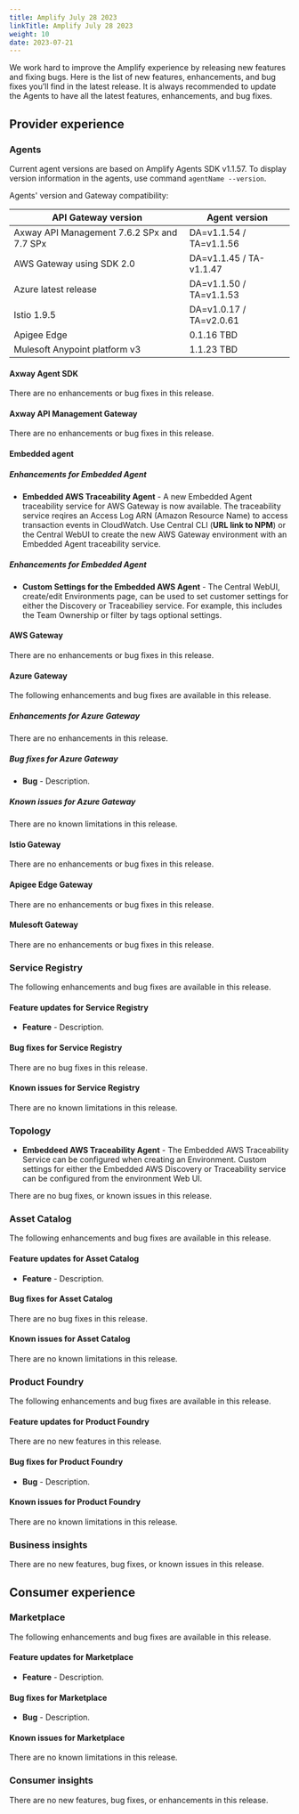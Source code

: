 ```yaml
---
title: Amplify July 28 2023
linkTitle: Amplify July 28 2023
weight: 10
date: 2023-07-21
---
```

We work hard to improve the Amplify experience by releasing new features and fixing bugs. Here is the list of new features, enhancements, and bug fixes you’ll find in the latest release. It is always recommended to update the Agents to have all the latest features, enhancements, and bug fixes.

## Provider experience

### Agents

Current agent versions are based on Amplify Agents SDK v1.1.57. To display version information in the agents, use command `agentName --version`.

Agents' version and Gateway compatibility:

| API Gateway version                        | Agent version           |
|--------------------------------------------|-------------------------|
| Axway API Management 7.6.2 SPx and 7.7 SPx | DA=v1.1.54 / TA=v1.1.56 |
| AWS Gateway using SDK 2.0                  | DA=v1.1.45 / TA-v1.1.47 |
| Azure latest release                       | DA=v1.1.50 / TA=v1.1.53 |
| Istio 1.9.5                                | DA=v1.0.17 / TA=v2.0.61 |
| Apigee Edge                                | 0.1.16 TBD              |
| Mulesoft Anypoint platform v3              | 1.1.23 TBD              |

#### Axway Agent SDK

There are no enhancements or bug fixes in this release.

#### Axway API Management Gateway

There are no enhancements or bug fixes in this release.

#### Embedded agent

##### Enhancements for Embedded Agent

* **Embedded AWS Traceability Agent** - A new Embedded Agent traceability service for AWS Gateway is now available.  The traceability service reqires an Access Log ARN (Amazon Resource Name) to access transaction events in CloudWatch.  Use Central CLI (**URL link to NPM**) or the Central WebUI to create the new AWS Gateway environment with an Embedded Agent traceability service.

##### Enhancements for Embedded Agent

* **Custom Settings for the Embedded AWS Agent** - The Central WebUI, create/edit Environments page, can be used to set customer settings for either the Discovery or Traceabiliey service.   For example, this includes the Team Ownership or filter by tags optional settings.

#### AWS Gateway

There are no enhancements or bug fixes in this release.

#### Azure Gateway

The following enhancements and bug fixes are available in this release.

##### Enhancements for Azure Gateway

There are no enhancements in this release.

##### Bug fixes for Azure Gateway

* **Bug** - Description.

##### Known issues for Azure Gateway

There are no known limitations in this release.

#### Istio Gateway

There are no enhancements or bug fixes in this release.

#### Apigee Edge Gateway

There are no enhancements or bug fixes in this release.

#### Mulesoft Gateway

There are no enhancements or bug fixes in this release.

### Service Registry

The following enhancements and bug fixes are available in this release.

#### Feature updates for Service Registry

* **Feature** - Description.

#### Bug fixes for Service Registry

There are no bug fixes in this release.

#### Known issues for Service Registry

There are no known limitations in this release.

### Topology

* **Embeddeed AWS Traceability Agent** - The Embedded AWS Traceability Service can be configured when creating an Environment.  Custom settings for either the Embedded AWS Discovery or Traceability service can be configured from the environment Web UI. 

There are no bug fixes, or known issues in this release.

### Asset Catalog

The following enhancements and bug fixes are available in this release.

#### Feature updates for Asset Catalog

* **Feature** - Description.

#### Bug fixes for Asset Catalog

There are no bug fixes in this release.

#### Known issues for Asset Catalog

There are no known limitations in this release.

### Product Foundry

The following enhancements and bug fixes are available in this release.

#### Feature updates for Product Foundry

There are no new features in this release.

#### Bug fixes for Product Foundry

* **Bug** - Description.

#### Known issues for Product Foundry

There are no known limitations in this release.

### Business insights

There are no new features, bug fixes, or known issues in this release.

## Consumer experience

### Marketplace

The following enhancements and bug fixes are available in this release.

#### Feature updates for Marketplace

* **Feature** - Description.

#### Bug fixes for Marketplace

* **Bug** - Description.

#### Known issues for Marketplace

There are no known limitations in this release.

### Consumer insights

There are no new features, bug fixes, or enhancements in this release.
